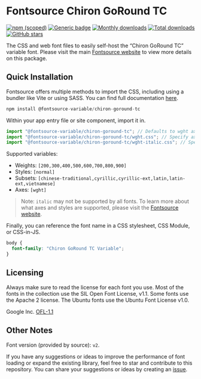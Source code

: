 # Fontsource Chiron GoRound TC

[![npm (scoped)](https://img.shields.io/npm/v/@fontsource-variable/chiron-goround-tc?color=brightgreen)](https://www.npmjs.com/package/@fontsource-variable/chiron-goround-tc) [![Generic badge](https://img.shields.io/badge/fontsource-passing-brightgreen)](https://github.com/fontsource/fontsource) [![Monthly downloads](https://badgen.net/npm/dm/@fontsource-variable/chiron-goround-tc)](https://github.com/fontsource/fontsource) [![Total downloads](https://badgen.net/npm/dt/@fontsource-variable/chiron-goround-tc)](https://github.com/fontsource/fontsource) [![GitHub stars](https://img.shields.io/github/stars/fontsource/fontsource.svg?style=social&label=Star)](https://github.com/fontsource/fontsource/stargazers)

The CSS and web font files to easily self-host the “Chiron GoRound TC” variable font. Please visit the main [Fontsource website](https://fontsource.org/fonts/chiron-goround-tc) to view more details on this package.

## Quick Installation

Fontsource offers multiple methods to import the CSS, including using a bundler like Vite or using SASS. You can find full documentation [here](https://fontsource.org/docs/getting-started/introduction).

```javascript
npm install @fontsource-variable/chiron-goround-tc
```

Within your app entry file or site component, import it in.

```javascript
import "@fontsource-variable/chiron-goround-tc"; // Defaults to wght axis
import "@fontsource-variable/chiron-goround-tc/wght.css"; // Specify axis
import "@fontsource-variable/chiron-goround-tc/wght-italic.css"; // Specify axis and style
```

Supported variables:
- Weights: `[200,300,400,500,600,700,800,900]`
- Styles: `[normal]`
- Subsets: `[chinese-traditional,cyrillic,cyrillic-ext,latin,latin-ext,vietnamese]`
- Axes: `[wght]`

> Note: `italic` may not be supported by all fonts. To learn more about what axes and styles are supported, please visit the [Fontsource website](https://fontsource.org/fonts/chiron-goround-tc).

Finally, you can reference the font name in a CSS stylesheet, CSS Module, or CSS-in-JS.

```css
body {
  font-family: "Chiron GoRound TC Variable";
}
```

## Licensing
Always make sure to read the license for each font you use. Most of the fonts in the collection use the SIL Open Font License, v1.1. Some fonts use the Apache 2 license. The Ubuntu fonts use the Ubuntu Font License v1.0.

Google Inc.
[OFL-1.1](http://scripts.sil.org/OFL)

## Other Notes
Font version (provided by source): `v2`.

If you have any suggestions or ideas to improve the performance of font loading or expand the existing library, feel free to star and contribute to this repository. You can share your suggestions or ideas by creating an [issue](https://github.com/fontsource/fontsource/issues).